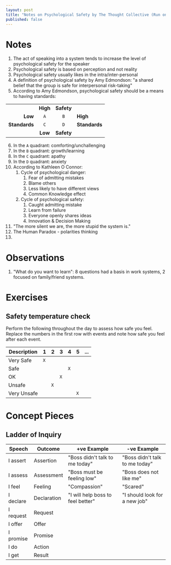 ```yaml
---
layout: post
title: "Notes on Psychological Safety by The Thought Collective (Run on 5th December 2019)"
published: false
---
```


# Notes

1. The act of speaking into a system tends to increase the level of psychological safety for the speaker
2. Psychological safety is based on perception and not reality
3. Psychological safety usually likes in the intra/inter-personal
4. A definition of psychological safety by Amy Edmondson: "a shared belief that the group is safe for interpersonal risk-taking"
5. According to Amy Edmondson, psychological safety should be a means to having standards:

| | | | |
| ---:| :---: | :---: |:---|
| | **High** | **Safety** | |
| **Low** | `A` | `B` | **High** |
| **Standards** | `C` | `D` | **Standards** |
| | **Low** | **Safety** | |

6. In the `A` quadrant: comforting/unchallenging
7. In the `B` quadrant: growth/learning
8. In the `C` quadrant: apathy
9. In the `D` quadrant: anxiety
10. According to Kathleen O Connor:
      1.  Cycle of psychological danger:
          1.  Fear of admitting mistakes
          2.  Blame others
          3.  Less likely to have different views
          4.  Common Knowledge effect
      2.  Cycle of psychological safety:
          1.  Caught admitting mistake
          2.  Learn from failure
          3.  Everyone openly shares ideas
          4.  Innovation & Decision Making
11. "The more silent we are, the more stupid the system is."
12. The Human Paradox - polarities thinking
13. 

# Observations

1. "What do you want to learn": 8 questions had a basis in work systems, 2 focused on family/friend systems.

# Exercises

## Safety temperature check

Perform the following throughout the day to assess how safe you feel. Replace the numbers in the first row with events and note how safe you feel after each event.

| Description | 1 | 2 | 3 | 4 | 5 | ... |
| --- | --- | --- | --- | --- | --- | --- |
| Very Safe | `X` | | | | | |
| Safe | | | | `X` | | |
| OK | | | `X` | | | |
| Unsafe | | `X` | | | | |
| Very Unsafe | | | | | `X` | |

# Concept Pieces

## Ladder of Inquiry

| Speech | Outcome | +ve Example | -ve Example |
| --- | --- | --- | --- |
| I assert | Assertion | "Boss didn't talk to me today" | "Boss didn't talk to me today" |
| I assess | Assessment | "Boss must be feeling low" | "Boss does not like me" |
| I feel | Feeling | "Compassion" | "Scared" |
| I declare | Declaration | "I will help boss to feel better" | "I should look for a new job" |
| I request | Request | | |
| I offer | Offer | | |
| I promise | Promise | | |
| I do | Action | | |
| I get | Result | | |


